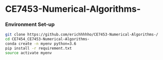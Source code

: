 # CE7453-Numerical-Algorithms-

### Environment Set-up

```bash
git clone https://github.com/erichhhhho/CE7453-Numerical-Algorithms-/
cd CE7454_CE7453-Numerical-Algorithms-
conda create -n myenv python=3.6
pip install -r requirement.txt
source activate myenv
```

